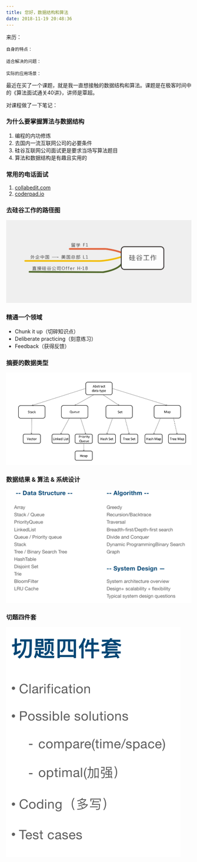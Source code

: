 ```yaml
---
title: 您好，数据结构和算法
date: 2018-11-19 20:48:36
---
```


<div class="tip">
	来历：
				
	自身的特点：
		
	适合解决的问题：
		
	实际的应用场景：
		
</div>

最近在买了一个课题，就是我一直想接触的数据结构和算法。课题是在极客时间中的《算法面试通关40讲》，讲师是覃超。

对课程做了一下笔记：

### 为什么要掌握算法与数据结构 ###

1. 编程的内功修炼
2. 去国内一流互联网公司的必要条件
3. 硅谷互联网公司面试更是要求当场写算法题目
4. 算法和数据结构是有趣且实用的 


### 常用的电话面试 ###

1. [collabedit.com](collabedit.com "collabedit.com")
2. [coderpad.io](coderpad.io "coderpad.io")

### 去硅谷工作的路径图 ###

![](hello-algorithm/20181119205557.jpg)

### 精通一个领域 ###

- Chunk it up（切碎知识点）
- Deliberate practicing（刻意练习）
- Feedback（获得反馈）

### 摘要的数据类型 ###

![](hello-algorithm/20181120132621.png)

### 数据结果 & 算法 & 系统设计 ###

![](hello-algorithm/20181120132842.png)

### 切题四件套 ###

![](hello-algorithm/20181120133059.png)